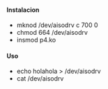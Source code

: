 #### Instalacion

 - mknod /dev/aisodrv c 700 0
 - chmod 664 /dev/aisodrv
 - insmod p4.ko

#### Uso

 - echo holahola > /dev/aisodrv 
 - cat /dev/aisodrv 
